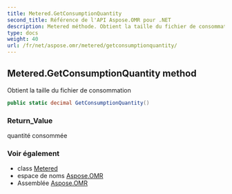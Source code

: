 ```yaml
---
title: Metered.GetConsumptionQuantity
second_title: Référence de l'API Aspose.OMR pour .NET
description: Metered méthode. Obtient la taille du fichier de consommation
type: docs
weight: 40
url: /fr/net/aspose.omr/metered/getconsumptionquantity/
---
```

## Metered.GetConsumptionQuantity method

Obtient la taille du fichier de consommation

```csharp
public static decimal GetConsumptionQuantity()
```

### Return_Value

quantité consommée

### Voir également

* class [Metered](../)
* espace de noms [Aspose.OMR](../../metered/)
* Assemblée [Aspose.OMR](../../../)


